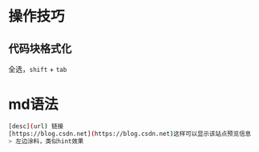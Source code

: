 # 操作技巧

## 代码块格式化

全选，`shift` + `tab`

# md语法

```bash
[desc](url) 链接
[https://blog.csdn.net](https://blog.csdn.net)这样可以显示该站点预览信息
> 左边涂料，类似hint效果

```



## 